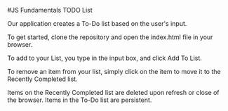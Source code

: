 #JS Fundamentals TODO List

Our application creates a To-Do list based on the user's input. 

To get started, clone the repository and open the index.html file in your browser. 

To add to your List, you type in the input box, and click Add To List. 

To remove an item from your list, simply click on the item to move it to the Recently Completed list. 

Items on the Recently Completed list are deleted upon refresh or close of the browser. Items in the To-Do list are persistent.